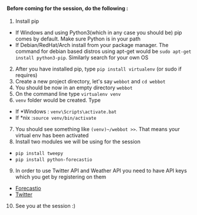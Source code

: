 #### Before coming for the session, do the following : 

1. Install pip
  * If Windows and using Python3(which in any case you should be) pip comes by default. Make sure Python is in your path
  * If Debian/RedHat/Arch install from your package manager. The command for debian based distros using apt-get would be
  `sudo apt-get install python3-pip`. Similarly search for your own OS
  
2. After you have installed pip, type `pip install virtualenv` (or sudo if requires)
3. Create a new project directory, let's say `webbot` and `cd webbot`
4. You should be now in an empty directory `webbot`
5. On the command line type `virtualenv venv`
6. `venv` folder would be created. Type
  * If *Windows : `venv\Scripts\activate.bat`
  * If *nix :`source venv/bin/activate` 
7. You should see something like `(venv)~/webbot >>`. That means your virtual env has been activated
8. Install two modules we will be using for the session
  * `pip install tweepy`
  * `pip install python-forecastio`
9. In order to use Twitter API and Weather API you need to have API keys which you get by registering on them
  * [Forecastio](https://developer.forecast.io/)
  * [Twitter](http://apps.twitter.com/)

10. See you at the session :)


